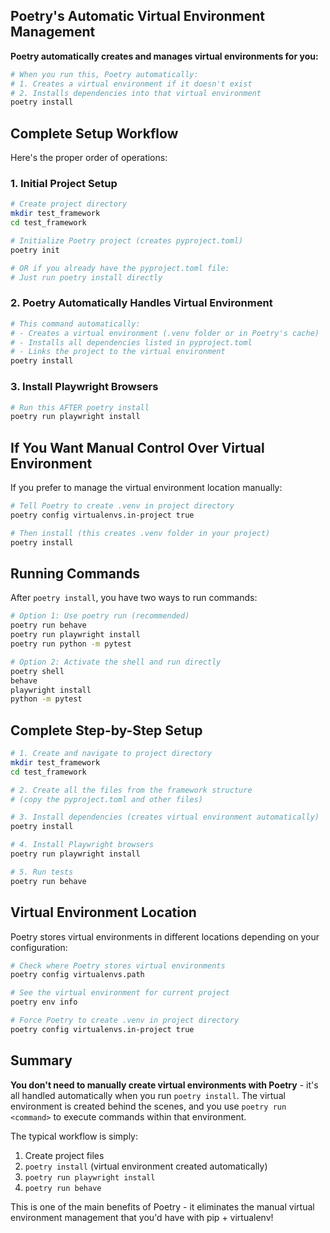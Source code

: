 ## Poetry's Automatic Virtual Environment Management

**Poetry automatically creates and manages virtual environments for you:**

```bash
# When you run this, Poetry automatically:
# 1. Creates a virtual environment if it doesn't exist
# 2. Installs dependencies into that virtual environment
poetry install
```

## Complete Setup Workflow

Here's the proper order of operations:

### 1. Initial Project Setup
```bash
# Create project directory
mkdir test_framework
cd test_framework

# Initialize Poetry project (creates pyproject.toml)
poetry init

# OR if you already have the pyproject.toml file:
# Just run poetry install directly
```

### 2. Poetry Automatically Handles Virtual Environment
```bash
# This command automatically:
# - Creates a virtual environment (.venv folder or in Poetry's cache)
# - Installs all dependencies listed in pyproject.toml
# - Links the project to the virtual environment
poetry install
```

### 3. Install Playwright Browsers
```bash
# Run this AFTER poetry install
poetry run playwright install
```

## If You Want Manual Control Over Virtual Environment

If you prefer to manage the virtual environment location manually:

```bash
# Tell Poetry to create .venv in project directory
poetry config virtualenvs.in-project true

# Then install (this creates .venv folder in your project)
poetry install
```

## Running Commands

After `poetry install`, you have two ways to run commands:

```bash
# Option 1: Use poetry run (recommended)
poetry run behave
poetry run playwright install
poetry run python -m pytest

# Option 2: Activate the shell and run directly
poetry shell
behave
playwright install
python -m pytest
```

## Complete Step-by-Step Setup

```bash
# 1. Create and navigate to project directory
mkdir test_framework
cd test_framework

# 2. Create all the files from the framework structure
# (copy the pyproject.toml and other files)

# 3. Install dependencies (creates virtual environment automatically)
poetry install

# 4. Install Playwright browsers
poetry run playwright install

# 5. Run tests
poetry run behave
```

## Virtual Environment Location

Poetry stores virtual environments in different locations depending on your configuration:

```bash
# Check where Poetry stores virtual environments
poetry config virtualenvs.path

# See the virtual environment for current project
poetry env info

# Force Poetry to create .venv in project directory
poetry config virtualenvs.in-project true
```

## Summary

**You don't need to manually create virtual environments with Poetry** - it's all handled automatically when you run `poetry install`. The virtual environment is created behind the scenes, and you use `poetry run <command>` to execute commands within that environment.

The typical workflow is simply:
1. Create project files
2. `poetry install` (virtual environment created automatically)
3. `poetry run playwright install`
4. `poetry run behave`

This is one of the main benefits of Poetry - it eliminates the manual virtual environment management that you'd have with pip + virtualenv!
